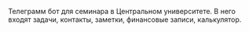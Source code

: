 Телеграмм бот для семинара в Центральном университете. В него входят задачи, контакты, заметки, финансовые записи, калькулятор.
